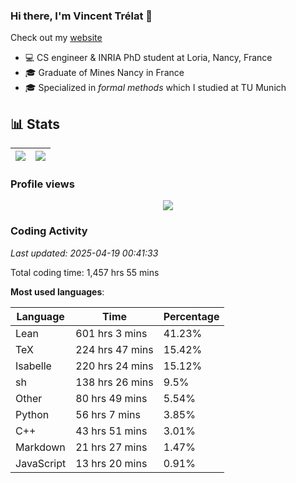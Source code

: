 ### Hi there, I'm Vincent Trélat 👋

Check out my [website](https://vtrelat.github.io)

-   💻 CS engineer & INRIA PhD student at Loria, Nancy, France
-   🎓 Graduate of Mines Nancy in France
-   🎓 Specialized in _formal methods_ which I studied at TU Munich

## 📊 **Stats**

| <img align="center" src="https://readme-stats.clckblog.space/api?username=VTrelat&show_icons=true&include_all_commits=true&theme=tokyonight&hide_border=true" /> | <img align="center" src="https://readme-stats.clckblog.space/api/top-langs/?username=VTrelat&layout=compact&theme=tokyonight&hide_border=true" /> |
| ---------------------------------------------------------------------------------------------------------------------------------------------------------------- | ------------------------------------------------------------------------------------------------------------------------------------------------- |

### Profile views

<p align="center">
 <img src="https://profile-counter.glitch.me/VTrelat/count.svg" />
</p>

<!--automations-->
### Coding Activity
_Last updated: 2025-04-19 00:41:33_

Total coding time: 1,457 hrs 55 mins

**Most used languages**:

| Language | Time | Percentage |
| ------------- | ------------- | ------------- |
| Lean | 601 hrs 3 mins | 41.23% |
| TeX | 224 hrs 47 mins | 15.42% |
| Isabelle | 220 hrs 24 mins | 15.12% |
| sh | 138 hrs 26 mins | 9.5% |
| Other | 80 hrs 49 mins | 5.54% |
| Python | 56 hrs 7 mins | 3.85% |
| C++ | 43 hrs 51 mins | 3.01% |
| Markdown | 21 hrs 27 mins | 1.47% |
| JavaScript | 13 hrs 20 mins | 0.91% |

